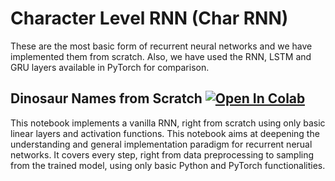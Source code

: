 # Character Level RNN (Char RNN)
These are the most basic form of recurrent neural networks and we have implemented them from scratch. Also, we have used the RNN, LSTM and GRU layers available in PyTorch for comparison.

## Dinosaur Names from Scratch [![Open In Colab](https://colab.research.google.com/assets/colab-badge.svg)](https://colab.research.google.com/drive/1POL4Hjr-jATbmJLEhfGqcUhKNB6XYHHp?usp=sharing)
This notebook implements a vanilla RNN, right from scratch using only basic linear layers and activation functions. This notebook aims at deepening the understanding and general implementation paradigm for recurrent nerual networks. It covers every step, right from data preprocessing to sampling from the trained model, using only basic Python and PyTorch functionalities.
